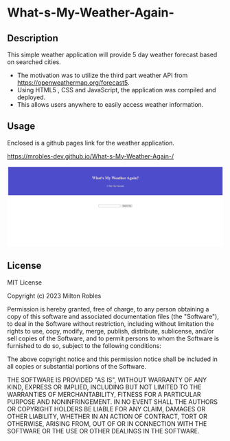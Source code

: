 # What-s-My-Weather-Again-


## Description

This simple weather application will provide 5 day weather forecast based on searched cities.

- The motivation was to utilize the third part weather API from https://openweathermap.org/forecast5.
- Using HTML5 , CSS and JavaScript, the application was compiled and deployed.
- This allows users anywhere to easily access weather information.



## Usage

Enclosed is a github pages link for the weather application.

https://mrobles-dev.github.io/What-s-My-Weather-Again-/
    
![screenshot](./screencapture-file-C-Users-milto-bootcamp-What-s-My-Age-Again-index-html-2023-06-26-17_11_40.png)
    

## License

MIT License

Copyright (c) 2023 Milton Robles

Permission is hereby granted, free of charge, to any person obtaining a copy
of this software and associated documentation files (the "Software"), to deal
in the Software without restriction, including without limitation the rights
to use, copy, modify, merge, publish, distribute, sublicense, and/or sell
copies of the Software, and to permit persons to whom the Software is
furnished to do so, subject to the following conditions:

The above copyright notice and this permission notice shall be included in all
copies or substantial portions of the Software.

THE SOFTWARE IS PROVIDED "AS IS", WITHOUT WARRANTY OF ANY KIND, EXPRESS OR
IMPLIED, INCLUDING BUT NOT LIMITED TO THE WARRANTIES OF MERCHANTABILITY,
FITNESS FOR A PARTICULAR PURPOSE AND NONINFRINGEMENT. IN NO EVENT SHALL THE
AUTHORS OR COPYRIGHT HOLDERS BE LIABLE FOR ANY CLAIM, DAMAGES OR OTHER
LIABILITY, WHETHER IN AN ACTION OF CONTRACT, TORT OR OTHERWISE, ARISING FROM,
OUT OF OR IN CONNECTION WITH THE SOFTWARE OR THE USE OR OTHER DEALINGS IN THE
SOFTWARE.